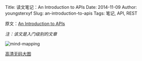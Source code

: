 Title: 读文笔记：An Introduction to APIs
Date: 2014-11-09
Author: youngsterxyf
Slug: an-introduction-to-apis
Tags: 笔记, API, REST

原文：[An Introduction to APIs](https://zapier.com/learn/apis/)

*注：该文是入门级别的文章*

![mind-mapping](/assets/uploads/pics/An-Introduction-to-APIs.png)

[高清无码大图](https://raw.githubusercontent.com/youngsterxyf/youngsterxyf.github.com/master/assets/uploads/pics/An-Introduction-to-APIs.png)
